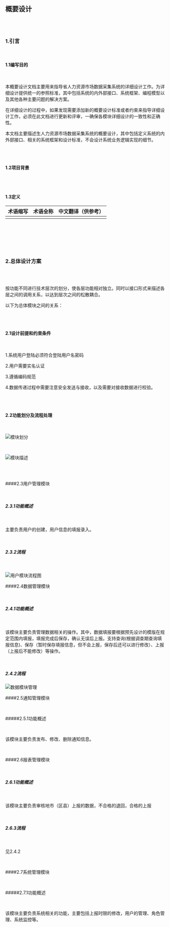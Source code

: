 ## 概要设计



<br><br>

### 1.引言



<br>

#### 1.1编写目的

<br>

本概要设计文档主要用来指导省人力资源市场数据采集系统的详细设计工作。为详细设计提供统一的参照标准，其中包括系统的内外部接口、系统框架、编程模型以及其他各种主要问题的解决方案。

在详细设计的过程中，如果发现需要添加新的概要设计标准或者约束来指导详细设计工作，必须在此文档进行更新和评审，一确保各模块详细设计的一致性和正确性。

本文档主要描述生人力资源市场数据采集系统的概要设计，其中包括定义系统的内外部接口、相关的系统框架和设计标准，不会设计系统业务逻辑实现的细节。

<br><br>

#### 1.2项目背景

<br><br>

#### 1.3定义



| 术语缩写 | 术语全称 | 中文翻译（供参考） |
| -------- | -------- | ------------------ |
|          |          |                    |

<br><br><br>

<br>

### 2.总体设计方案

<br><br>

按功能不同进行技术层次的划分，使各层功能相对独立。同时以接口形式来描述各层之间的调用关系，以达到层次之间的松散耦合。

以下为总体模块之间的关系：

<br>

<br>

#### 2.1设计前提和约束条件

<br>

1.系统用户登陆必须符合登陆用户名密码

2.用户需要实名认证

3.遵循编码规范

4.数据传递过程中需要注意安全发送与接收，以及需要对接收数据进行校验。

<br>

<br>

#### 2.2功能划分及流程处理



<br>

![模块划分](module_div.png)

<br>

![模块描述](module_des.png)

<br>

<br>

####2.3用户管理模块

<br>

##### 2.3.1功能概述

<br>

主要负责用户的创建，用户信息的填报录入。

<br>

##### 2.3.2流程

<br>

![用户模块流程图](module_usr.png)



####2.4数据管理模块

<br>

##### 2.4.1功能概述

<br>

该模块主要负责管理数据相关的操作。其中，数据填报要根据预先设计的模版在规定范围内填报，填报完成后保存，确认无误后上报。支持查询(根据调查期查询填报信息)、保存（暂时保存填报信息，但不会上报，保存后还可以进行修改）、上报（上报后不能修改）等操作。

<br>

##### 2.4.2流程

![数据模块管理](module_data.png)

####2.5通知管理模块

<br>

#####2.5.1功能概述

<br>

该模块主要负责发布、修改、删除通知信息。

<br>

####2.6报表管理模块

<br>

##### 2.6.1功能概述

<br>

该模块主要负责审核地市（区县）上报的数据，不合格的退回，合格的上报

<br>

##### 2.6.3流程

<br>

见2.4.2

​		<br>

####2.7系统管理模块

<br>

#####2.7.1功能概述

<br>

该模块主要负责系统相关的功能，主要包括上报时限的修改，用户的管理、角色管理、系统监控等。

<br>

